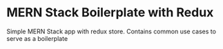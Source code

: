# MERN Stack Boilerplate with Redux
Simple MERN Stack app with redux store. Contains common use cases to serve as a boilerplate
